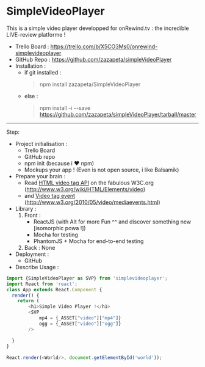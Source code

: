 # SimpleVideoPlayer
This is a simple video player developped for onRewind.tv : the incredible LIVE-review platforme !

- Trello Board  : https://trello.com/b/X5CO3Ms0/onrewind-simplevideoplayer
- GitHub Repo   : https://github.com/zazapeta/simpleVideoPlayer
- Installation  : 
    - if git installed : 
        > npm install zazapeta/SimpleVideoPlayer
    - else : 
        > npm install -i --save https://github.com/zazapeta/simpleVideoPlayer/tarball/master

<hr>
Step: 

- Project initialisation : 
    - Trello Board
    - GitHub repo
    - npm init (because i ♥ npm)
    - Mockups your app ! (Even is not open source, i like Balsamik)
- Prepare your brain :
    - Read [HTML video tag API](http://www.w3.org/wiki/HTML/Elements/video "HTML Video tag") on the fabulous W3C.org (http://www.w3.org/wiki/HTML/Elements/video)
    - and [Video tag event](http://www.w3.org/2010/05/video/mediaevents.html "Html Video Event") (http://www.w3.org/2010/05/video/mediaevents.html)
- Library :
    1. Front :  
        - ReactJS (with Alt for more Fun ^^ and discover something new [isomorphic powa !])
        - Mocha for testing
        - PhantomJS + Mocha for end-to-end testing
    2. Back : None
- Deployment : 
    - GitHub
- Describe Usage : 


```js
import {SimpleVideoPlayer as SVP} from 'simplevideoplayer';
import React from 'react';
class App extends React.Component {
  render() {
    return (
        <h1>Simple Video Player !</h1>
        <SVP 
            mp4 = {_ASSET["video"]["mp4"]}
            ogg = {_ASSET["video"]["ogg"]}
        />
        
  }
}
 
React.render(<World/>, document.getElementById('world'));
```
